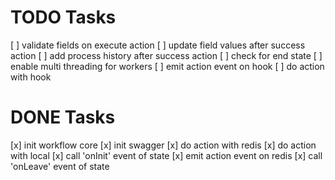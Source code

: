 # TODO Tasks

[ ] validate fields on execute action
[ ] update field values after success action
[ ] add process history after success action
[ ] check for end state
[ ] enable multi threading for workers
[ ] emit action event on hook
[ ] do action with hook


# DONE Tasks
[x] init workflow core
[x] init swagger
[x] do action with redis
[x] do action with local
[x] call 'onInit' event of state
[x] emit action event on redis
[x] call 'onLeave' event of state